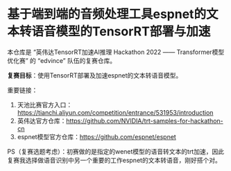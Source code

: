 # 基于端到端的音频处理工具espnet的文本转语音模型的TensorRT部署与加速

本仓库是 “英伟达TensorRT加速AI推理 Hackathon 2022 —— Transformer模型优化赛” 的 “edvince” 队伍的复赛仓库。

**复赛目标**：使用TensorRT部署及加速espnet的文本转语音模型。

重要链接：
1. 天池比赛官方入口：https://tianchi.aliyun.com/competition/entrance/531953/introduction
2. 英伟达官方仓库：https://github.com/NVIDIA/trt-samples-for-hackathon-cn
3. espnet模型官方仓库：https://github.com/espnet/espnet

PS（复赛选题考虑）：初赛做的是指定的wenet模型的语音转文本的trt加速，因此复赛我选择做语音识别中另一个重要的工作espnet的文本转语音，刚好搭个对。